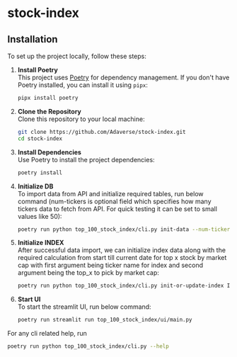 # stock-index

## Installation

To set up the project locally, follow these steps:

1. **Install Poetry**  
   This project uses [Poetry](https://python-poetry.org/) for dependency management. If you don't have Poetry installed, you can install it using `pipx`:

   ```bash
   pipx install poetry
2. **Clone the Repository**  
   Clone this repository to your local machine:

   ```bash
   git clone https://github.com/Adaverse/stock-index.git
   cd stock-index
3. **Install Dependencies**  
   Use Poetry to install the project dependencies:

   ```bash
   poetry install
4. **Initialize DB**  
   To import data from API and initialize required tables, run below command (num-tickers is optional field which specifies how many tickers data to fetch from API. For quick testing it can be set to small values like 50):

   ```bash
   poetry run python top_100_stock_index/cli.py init-data --num-tickers 50
5. **Initialize INDEX**  
   After successful data import, we can initialize index data along with the required calculation from start till current date for top x stock by market cap with first argument being ticker name for index and second argument being the top_x to pick by market cap: 
   ```bash
   poetry run python top_100_stock_index/cli.py init-or-update-index I25 25
6. **Start UI**  
   To start the streamlit UI, run below command:
   ```bash
   poetry run streamlit run top_100_stock_index/ui/main.py

For any cli related help, run
   ```bash
   poetry run python top_100_stock_index/cli.py --help
